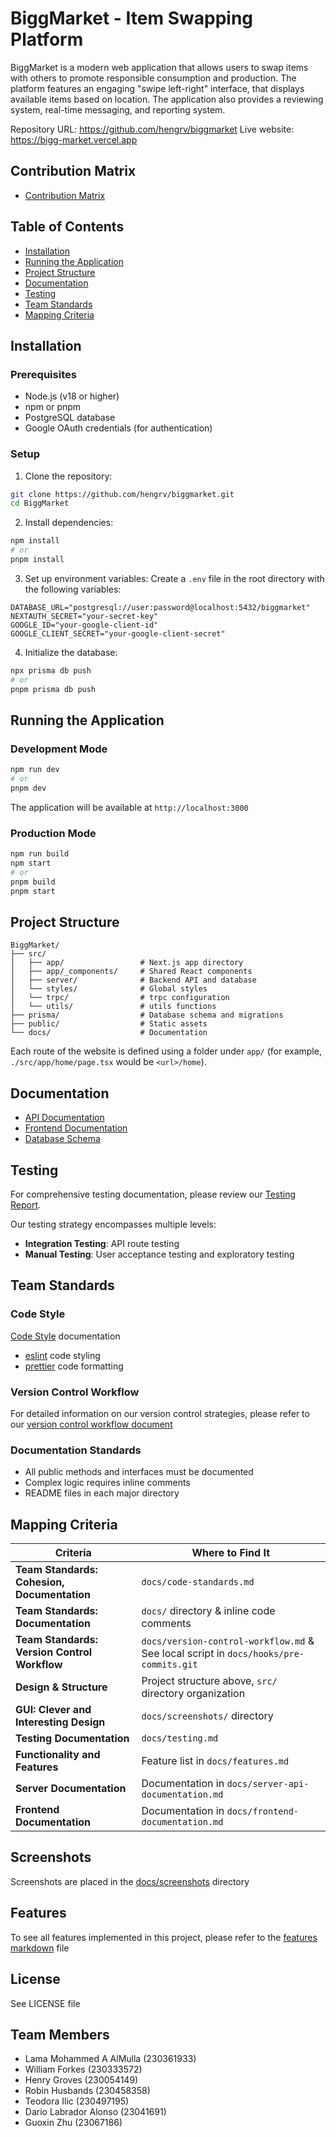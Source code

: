 # BiggMarket - Item Swapping Platform

BiggMarket is a modern web application that allows users to swap items with others to promote responsible consumption and production. The platform features an engaging "swipe left-right" interface, that displays available items based on location. The application also provides a reviewing system, real-time messaging, and reporting system.

Repository URL: https://github.com/hengrv/biggmarket
Live website: https://bigg-market.vercel.app

## Contribution Matrix
- [Contribution Matrix](./docs/contribution-matrix.md)

## Table of Contents

- [Installation](#installation)
- [Running the Application](#running-the-application)
- [Project Structure](#project-structure)
- [Documentation](#documentation)
- [Testing](#testing)
- [Team Standards](#team-standards)
- [Mapping Criteria](#mapping-criteria)

## Installation

### Prerequisites

- Node.js (v18 or higher)
- npm or pnpm
- PostgreSQL database
- Google OAuth credentials (for authentication)

### Setup

1. Clone the repository:

```bash
git clone https://github.com/hengrv/biggmarket.git
cd BiggMarket
```

2. Install dependencies:

```bash
npm install
# or
pnpm install
```

3. Set up environment variables:
   Create a `.env` file in the root directory with the following variables:

```env
DATABASE_URL="postgresql://user:password@localhost:5432/biggmarket"
NEXTAUTH_SECRET="your-secret-key"
GOOGLE_ID="your-google-client-id"
GOOGLE_CLIENT_SECRET="your-google-client-secret"
```

4. Initialize the database:

```bash
npx prisma db push
# or
pnpm prisma db push
```

## Running the Application

### Development Mode

```bash
npm run dev
# or
pnpm dev
```

The application will be available at `http://localhost:3000`

### Production Mode

```bash
npm run build
npm start
# or
pnpm build
pnpm start
```

## Project Structure

```
BiggMarket/
├── src/
│   ├── app/                 # Next.js app directory
│   ├── app/_components/     # Shared React components
│   ├── server/              # Backend API and database
│   └── styles/              # Global styles
│   └── trpc/                # trpc configuration
│   └── utils/               # utils functions
├── prisma/                  # Database schema and migrations
├── public/                  # Static assets
└── docs/                    # Documentation
```

Each route of the website is defined using a folder under `app/` (for example, `./src/app/home/page.tsx` would be `<url>/home`).

## Documentation

- [API Documentation](docs/server-api-documentation.md)
- [Frontend Documentation](docs/frontend-documentation.md)
- [Database Schema](prisma/schema.prisma)

## Testing

For comprehensive testing documentation, please review our [Testing Report](./docs/testing.md).

Our testing strategy encompasses multiple levels:

- **Integration Testing**: API route testing
- **Manual Testing**: User acceptance testing and exploratory testing


## Team Standards

### Code Style

[Code Style](./docs/code-standards.md) documentation

- [eslint](https://eslint.org/) code styling
- [prettier](https://prettier.io/) code formatting

### Version Control Workflow

For detailed information on our version control strategies, please refer to our [version control workflow document](./docs/version-control-workflow.md)

### Documentation Standards

- All public methods and interfaces must be documented
- Complex logic requires inline comments
- README files in each major directory

## Mapping Criteria

| **Criteria**                                 | **Where to Find It**                                   |
| -------------------------------------------- | ------------------------------------------------------ |
| **Team Standards: Cohesion, Documentation**                 | `docs/code-standards.md`                       |
| **Team Standards: Documentation**            | `docs/` directory & inline code comments               |
| **Team Standards: Version Control Workflow** | `docs/version-control-workflow.md` & See local script in `docs/hooks/pre-commits.git`       |
| **Design & Structure**                       | Project structure above, `src/` directory organization |
| **GUI: Clever and Interesting Design**       | `docs/screenshots/` directory                          |
| **Testing Documentation**                    | `docs/testing.md`                    |
| **Functionality and Features**               | Feature list in `docs/features.md`                     |
| **Server Documentation**               | Documentation in `docs/server-api-documentation.md`                     |
| **Frontend Documentation**               | Documentation in `docs/frontend-documentation.md`                     |



## Screenshots

Screenshots are placed in the [docs/screenshots](docs/screenshots/) directory

## Features

To see all features implemented in this project, please refer to the [features markdown](./docs/features.md) file

## License

See LICENSE file

## Team Members

- Lama Mohammed A AlMulla (230361933)
- William Forkes (230333572)
- Henry Groves (230054149)
- Robin Husbands (230458358)
- Teodora Ilic (230497195)
- Dario Labrador Alonso (23041691)
- Guoxin Zhu (23067186)
